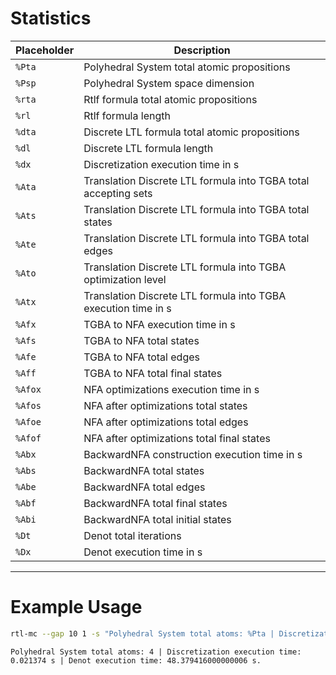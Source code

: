 # Statistics


| Placeholder | Description                                                     |
|-------------|-----------------------------------------------------------------|
| `%Pta`      | Polyhedral System total atomic propositions                     |
| `%Psp`      | Polyhedral System space dimension                               |
| `%rta`      | Rtlf formula total atomic propositions                          |
| `%rl`       | Rtlf formula length                                             |
| `%dta`      | Discrete LTL formula total atomic propositions                  |
| `%dl`       | Discrete LTL formula length                                     |
| `%dx`       | Discretization execution time in s                              |
| `%Ata`      | Translation Discrete LTL formula into TGBA total accepting sets |
| `%Ats`      | Translation Discrete LTL formula into TGBA total states         |
| `%Ate`      | Translation Discrete LTL formula into TGBA total edges          |
| `%Ato`      | Translation Discrete LTL formula into TGBA optimization level   |
| `%Atx`      | Translation Discrete LTL formula into TGBA execution time in s  |
| `%Afx`      | TGBA to NFA execution time in s                                 |
| `%Afs`      | TGBA to NFA total states                                        |
| `%Afe`      | TGBA to NFA total edges                                         |
| `%Aff`      | TGBA to NFA total final states                                  |
| `%Afox`     | NFA optimizations execution time in s                           |
| `%Afos`     | NFA after optimizations total states                            |
| `%Afoe`     | NFA after optimizations total edges                             |
| `%Afof`     | NFA after optimizations total final states                      |
| `%Abx`      | BackwardNFA construction execution time in s                    |
| `%Abs`      | BackwardNFA total states                                        |
| `%Abe`      | BackwardNFA total edges                                         |
| `%Abf`      | BackwardNFA total final states                                  |
| `%Abi`      | BackwardNFA total initial states                                |
| `%Dt`       | Denot total iterations                                          |
| `%Dx`       | Denot execution time in s                                       |

---

# Example Usage

```bash
rtl-mc --gap 10 1 -s "Polyhedral System total atoms: %Pta | Discretization execution time: %dx s | Denot execution time: %Dx s."
```

```
Polyhedral System total atoms: 4 | Discretization execution time: 0.021374 s | Denot execution time: 48.379416000000006 s.
```